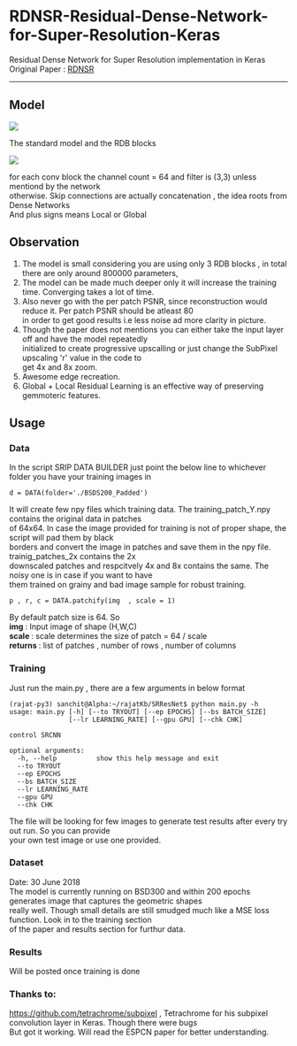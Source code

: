 # RDNSR-Residual-Dense-Network-for-Super-Resolution-Keras
Residual Dense Network for Super Resolution implementation in Keras  
Original Paper : <a href="https://arxiv.org/abs/1802.08797">RDNSR</a>  
<hr>

## Model 

<img src="https://i.imgur.com/N8rGCsf.png">

The standard model and the RDB blocks  

<img src="https://i.imgur.com/CxDOxAQ.png">  

for each conv block the channel count = 64 and filter is (3,3) unless mentiond by the network  
otherwise. Skip connections are actually concatenation , the idea roots from Dense Networks  
And plus signs means Local or Global  

## Observation  

1. The model is small considering you are using only 3 RDB blocks , in total there are only around 800000 parameters,  
2. The model can be made much deeper only it will increase the training time. Converging takes a lot of time.  
3. Also never go with the per patch PSNR, since reconstruction would reduce it. Per patch PSNR should be atleast 80  
in order to get good results i.e less noise ad more clarity in picture.  
4. Though the paper does not mentions you can either take the input layer off and have the model repeatedly  
    initialized to create progressive upscalling or just change the SubPixel upscaling 'r' value in the code to  
    get 4x and 8x zoom.  
5. Awesome edge recreation.  
6. Global + Local Residual Learning is an effective way of preserving gemmoteric features.

## Usage  

### Data  

In the script SRIP DATA BUILDER just point the below line to whichever folder you have your training images in 
```
d = DATA(folder='./BSDS200_Padded')
```
It will create few npy files which training data. The training_patch_Y.npy contains the original data in patches  
of 64x64. In case the image provided for training is not of proper shape, the script will pad them by black   
borders and convert the image in patches and save them in the npy file. trainig_patches_2x contains the 2x  
downscaled patches and respcitvely 4x and 8x contains the same. The noisy one is in case if you want to have  
them trained on grainy and bad image sample for robust training.  

```
p , r, c = DATA.patchify(img  , scale = 1)
```
By default patch size is 64. So  
<b> img </b>: Input image of shape (H,W,C)  
<b> scale </b>: scale determines the size of patch = 64 / scale  
<b> returns </b>: list of patches , number of rows , number of columns  

### Training  

Just run the main.py , there are a few arguments in below format  

```
(rajat-py3) sanchit@Alpha:~/rajatKb/SRResNet$ python main.py -h
usage: main.py [-h] [--to TRYOUT] [--ep EPOCHS] [--bs BATCH_SIZE]
               [--lr LEARNING_RATE] [--gpu GPU] [--chk CHK]

control SRCNN

optional arguments:
  -h, --help          show this help message and exit
  --to TRYOUT
  --ep EPOCHS
  --bs BATCH_SIZE
  --lr LEARNING_RATE
  --gpu GPU
  --chk CHK
```
The file will be looking for few images to generate test results after every try out run. So you can provide  
your own test image or use one provided.  

### Dataset  

Date: 30 June 2018  
The model is currently running on BSD300 and within 200 epochs generates image that captures the geometric shapes  
really well. Though small details are still smudged much like a MSE loss function. Look in to the training section  
of the paper and results section for furthur data.  

### Results  

Will be posted once training is done


### Thanks to:  

https://github.com/tetrachrome/subpixel , Tetrachrome for his subpixel convolution layer in Keras. Though there were bugs  
But got it working. Will read the ESPCN paper for better understanding.
